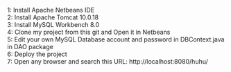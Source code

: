 1: Install Apache Netbeans IDE <br>
2: Install Apache Tomcat 10.0.18 <br>
3: Install MySQL Workbench 8.0<br>
4: Clone my project from this git and Open it in Netbeans<br>
5: Edit your own MySQL Database account and password in DBContext.java in DAO package<br>
6: Deploy the project<br>
7: Open any browser and search this URL: http://localhost:8080/huhu/<br>
